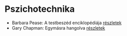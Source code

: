 # Pszichotechnika

- Barbara Pease: A testbeszéd enciklopédiája [részletek](../_details/Barbara%20Pease.md#id_294)
- Gary Chapman: Egymásra hangolva [részletek](../_details/Gary%20Chapman.md#id_379)